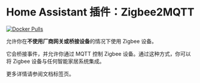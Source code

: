 # Home Assistant 插件：Zigbee2MQTT

[![Docker Pulls](https://img.shields.io/docker/pulls/zigbee2mqtt/zigbee2mqtt-amd64.svg?style=flat-square\&logo=docker)](https://cloud.docker.com/u/dwelch2101/repository/docker/zigbee2mqtt/zigbee2mqtt-amd64)

允许你在**不使用厂商网关或桥接设备**的情况下使用 Zigbee 设备。

它会桥接事件，并允许你通过 MQTT 控制 Zigbee 设备。通过这种方式，你可以将 Zigbee 设备与任何智能家居系统集成。

更多详情请参阅文档标签页。

